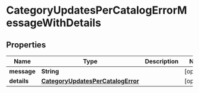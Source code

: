 

# CategoryUpdatesPerCatalogErrorMessageWithDetails


## Properties

Name | Type | Description | Notes
------------ | ------------- | ------------- | -------------
**message** | **String** |  |  [optional]
**details** | [**CategoryUpdatesPerCatalogError**](CategoryUpdatesPerCatalogError.md) |  |  [optional]



